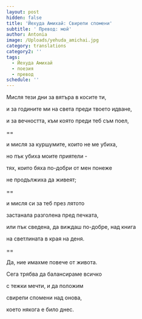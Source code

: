 ```yaml
---
layout: post
hidden: false
title: 'Йехуда Амихай: Свирепи спомени'
subtitle: ' Превод: мой'
author: Antonia
image: /Uploads/yehuda_amichai.jpg
category: translations
category2: ''
tags:
  - Йехуда Амихай
  - поезия
  - превод
schedule: ''
---
```

Мисля тези дни за вятъра в косите ти,

и за годините ми на света преди твоето идване,

и за вечността, към която преди теб съм поел,

\==

и мисля за куршумите, които не ме убиха,

но пък убиха моите приятели -

тях, които бяха по-добри от мен понеже

не продължиха да живеят;

\==

и мисля си за теб през лятото 

застанала разголена пред печката,

или пък сведена, да виждаш по-добре, над книга

на светлината в края на деня. 

\==

Да, ние имахме повече от живота. 

Сега трябва да балансираме всичко

с тежки мечти, и да положим

свирепи спомени над онова, 

което някога е било днес.
